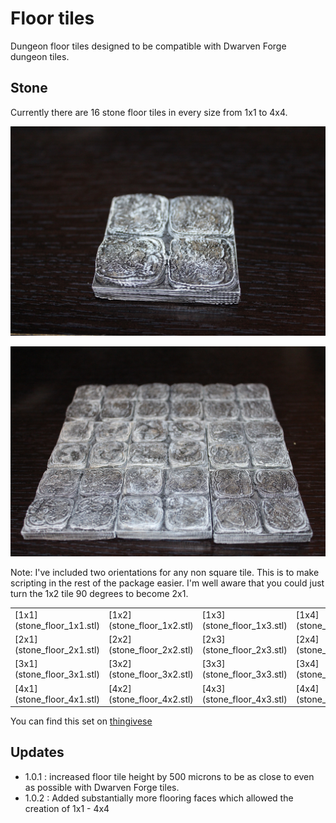 Floor tiles
===========

Dungeon floor tiles designed to be compatible with Dwarven Forge dungeon tiles.

Stone
-----

Currently there are 16 stone floor tiles in every size from 1x1 to 4x4.

![2x2 tile](IMG_5275.JPG)

![multiple 2x2 tiles](IMG_5274.JPG)

Note:  I've included two orientations for any non square tile.  This is to make
scripting in the rest of the package easier.  I'm well aware that you could
 just turn the 1x2 tile 90 degrees to become 2x1.

<table>
<tr><td>[1x1](stone_floor_1x1.stl)</td><td>[1x2](stone_floor_1x2.stl)</td><td>[1x3](stone_floor_1x3.stl)</td><td>[1x4](stone_floor_1x4.stl)</td></tr>
<tr><td>[2x1](stone_floor_2x1.stl)</td><td>[2x2](stone_floor_2x2.stl)</td><td>[2x3](stone_floor_2x3.stl)</td><td>[2x4](stone_floor_2x4.stl)</td></tr>
<tr><td>[3x1](stone_floor_3x1.stl)</td><td>[3x2](stone_floor_3x2.stl)</td><td>[3x3](stone_floor_3x3.stl)</td><td>[3x4](stone_floor_3x4.stl)</td></tr>
<tr><td>[4x1](stone_floor_4x1.stl)</td><td>[4x2](stone_floor_4x2.stl)</td><td>[4x3](stone_floor_4x3.stl)</td><td>[4x4](stone_floor_4x4.stl)</td></tr>
</table>

You can find this set on [thingivese](http://www.thingiverse.com/thing:171315)

Updates
-------

* 1.0.1 : increased floor tile height by 500 microns to be as close to even as possible with Dwarven Forge tiles.
* 1.0.2 : Added substantially more flooring faces which allowed the creation of 1x1 - 4x4

